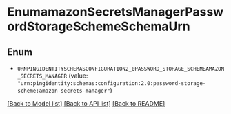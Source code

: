 # EnumamazonSecretsManagerPasswordStorageSchemeSchemaUrn

## Enum


* `URNPINGIDENTITYSCHEMASCONFIGURATION2_0PASSWORD_STORAGE_SCHEMEAMAZON_SECRETS_MANAGER` (value: `"urn:pingidentity:schemas:configuration:2.0:password-storage-scheme:amazon-secrets-manager"`)


[[Back to Model list]](../README.md#documentation-for-models) [[Back to API list]](../README.md#documentation-for-api-endpoints) [[Back to README]](../README.md)


